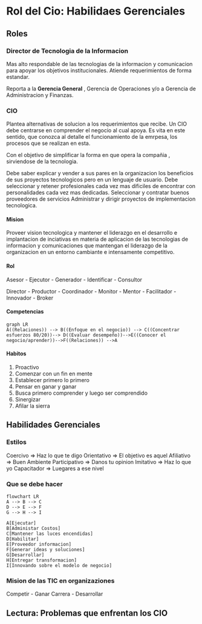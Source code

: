 # Rol del Cio: Habilidaes Gerenciales

## Roles

### Director de Tecnologia de la Informacion

Mas alto respondable de las tecnologias de la informacion y comunicacion para apoyar los objetivos institucionales. Atiende requerimientos de forma estandar.

Reporta a la **Gerencia General** , Gerencia de Operaciones y/o a Gerencia de Administracion y Finanzas.

### CIO

Plantea alternativas de solucion a los requerimientos que recibe. Un CIO debe centrarse en comprender el negocio al cual apoya. Es vita en este sentido, que conozca al detalle el funcionamiento de la emrpesa, los procesos que se realizan en esta.

Con el objetivo de simplificar la forma en que opera la compañia , sirviendose de la tecnologia.

Debe saber explicar y vender a sus pares en la organizacion los beneficios de sus proyectos tecnologicos pero en un lenguaje de usuario.
Debe seleccionar y retener profesionales cada vez mas dificiles de encontrar con personalidades cada vez mas dedicadas.
Seleccionar y contratar  buenos proveedores de servicios
Administrar y dirigir proyectos de implementacion tecnologica.

#### Mision

Proveer vision tecnologica y mantener el liderazgo en el desarrollo e implantacion de inciativas en materia de aplicacion de las tecnologias de informacion y comunicaciones que mantengan el liderazgo de la organizacion en un entorno cambiante e intensamente competitivo.

#### Rol

Asesor - Ejecutor - Generador - Identificar - Consultor

Director - Productor - Coordinador - Monitor - Mentor - Facilitador - Innovador - Broker

#### Competencias

```mermaid
graph LR
A((Relaciones)) --> B((Enfoque en el negocio)) --> C((Concentrar esfuerzos 80/20))--> D((Evaluar desempeño))-->E((Conocer el negocio/aprender))-->F((Relaciones)) -->A
```

#### Habitos

1. Proactivo
2. Comenzar con un fin en mente
3. Establecer primero lo primero
4. Pensar en ganar y ganar
5. Busca primero comprender y luego ser comprendido
6. Sinergizar
7. Afilar la sierra

## Habilidades Gerenciales

### Estilos

Coercivo        =>  Haz lo que te digo
Orientativo     =>  El objetivo es aquel
Afiliativo      =>  Buen Ambiente
Participativo   =>  Danos tu opinion
Imitativo       =>  Haz lo que yo
Capacitador     =>  Luegares a ese nivel

### Que se debe hacer

```mermaid
flowchart LR
A --> B --> C
D --> E --> F
G --> H --> I

A[Ejecutar]
B[Administar Costos]
C[Mantener las luces encendidas]
D[Habilitar]
E[Proveedor informacion]
F[Generar ideas y soluciones]
G[Desarrollar]
H[Entregar transformacion]
I[Innovando sobre el modelo de negocio]
```

### Mision de las TIC en organizaziones

Competir - Ganar Carrera - Desarrollar

## Lectura: Problemas que enfrentan los CIO
